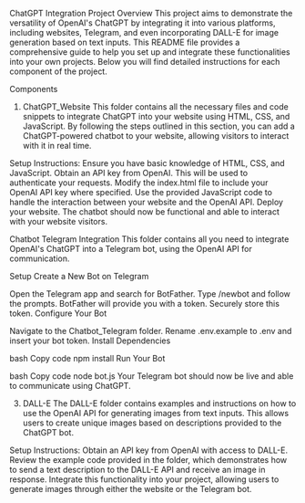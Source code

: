 ChatGPT Integration Project 
Overview
This project aims to demonstrate the versatility of OpenAI's ChatGPT by integrating it into various platforms, including websites, Telegram, and even incorporating DALL-E for image generation based on text inputs. This README file provides a comprehensive guide to help you set up and integrate these functionalities into your own projects. Below you will find detailed instructions for each component of the project.

Components
1. ChatGPT_Website
This folder contains all the necessary files and code snippets to integrate ChatGPT into your website using HTML, CSS, and JavaScript. By following the steps outlined in this section, you can add a ChatGPT-powered chatbot to your website, allowing visitors to interact with it in real time.

Setup Instructions:
Ensure you have basic knowledge of HTML, CSS, and JavaScript.
Obtain an API key from OpenAI. This will be used to authenticate your requests.
Modify the index.html file to include your OpenAI API key where specified.
Use the provided JavaScript code to handle the interaction between your website and the OpenAI API.
Deploy your website. The chatbot should now be functional and able to interact with your website visitors.


Chatbot Telegram Integration
This folder contains all you need to integrate OpenAI's ChatGPT into a Telegram bot, using the OpenAI API for communication.

Setup
Create a New Bot on Telegram

Open the Telegram app and search for BotFather.
Type /newbot and follow the prompts.
BotFather will provide you with a token. Securely store this token.
Configure Your Bot

Navigate to the Chatbot_Telegram folder.
Rename .env.example to .env and insert your bot token.
Install Dependencies

bash
Copy code
npm install
Run Your Bot

bash
Copy code
node bot.js
Your Telegram bot should now be live and able to communicate using ChatGPT.

3. DALL-E
The DALL-E folder contains examples and instructions on how to use the OpenAI API for generating images from text inputs. This allows users to create unique images based on descriptions provided to the ChatGPT bot.

Setup Instructions:
Obtain an API key from OpenAI with access to DALL-E.
Review the example code provided in the folder, which demonstrates how to send a text description to the DALL-E API and receive an image in response.
Integrate this functionality into your project, allowing users to generate images through either the website or the Telegram bot.
